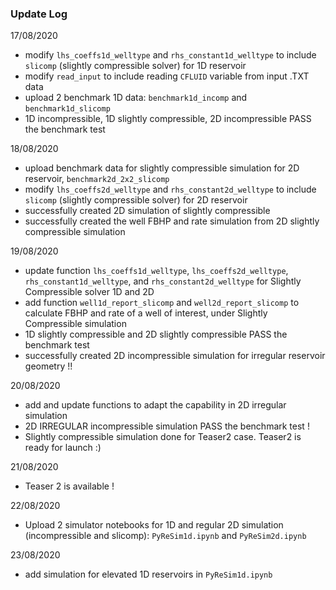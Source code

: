 ### Update Log

17/08/2020
* modify `lhs_coeffs1d_welltype` and `rhs_constant1d_welltype` to include `slicomp` (slightly compressible solver) for 1D reservoir
* modify `read_input` to include reading `CFLUID` variable from input .TXT data
* upload 2 benchmark 1D data: `benchmark1d_incomp` and `benchmark1d_slicomp`
* 1D incompressible, 1D slightly compressible, 2D incompressible PASS the benchmark test

18/08/2020
* upload benchmark data for slightly compressible simulation for 2D reservoir, `benchmark2d_2x2_slicomp`
* modify `lhs_coeffs2d_welltype` and `rhs_constant2d_welltype` to include `slicomp` (slightly compressible solver) for 2D reservoir
* successfully created 2D simulation of slightly compressible
* successfully created the well FBHP and rate simulation from 2D slightly compressible simulation

19/08/2020
* update function `lhs_coeffs1d_welltype`, `lhs_coeffs2d_welltype`, `rhs_constant1d_welltype`, and `rhs_constant2d_welltype` for Slightly Compressible solver 1D and 2D
* add function `well1d_report_slicomp` and `well2d_report_slicomp` to calculate FBHP and rate of a well of interest, under Slightly Compressible simulation
* 1D slightly compressible and 2D slightly compressible PASS the benchmark test
* successfully created 2D incompressible simulation for irregular reservoir geometry !!

20/08/2020
* add and update functions to adapt the capability in 2D irregular simulation
* 2D IRREGULAR incompressible simulation PASS the benchmark test !
* Slightly compressible simulation done for Teaser2 case. Teaser2 is ready for launch :)

21/08/2020
* Teaser 2 is available !

22/08/2020
* Upload 2 simulator notebooks for 1D and regular 2D simulation (incompressible and slicomp): `PyReSim1d.ipynb` and `PyReSim2d.ipynb`

23/08/2020
* add simulation for elevated 1D reservoirs in `PyReSim1d.ipynb`
